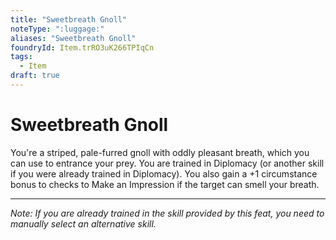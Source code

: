 ```yaml
---
title: "Sweetbreath Gnoll"
noteType: ":luggage:"
aliases: "Sweetbreath Gnoll"
foundryId: Item.trRO3uK266TPIqCn
tags:
  - Item
draft: true
---
```


# Sweetbreath Gnoll

You're a striped, pale-furred gnoll with oddly pleasant breath, which you can use to entrance your prey. You are trained in Diplomacy (or another skill if you were already trained in Diplomacy). You also gain a +1 circumstance bonus to checks to Make an Impression if the target can smell your breath.

* * *

_Note: If you are already trained in the skill provided by this feat, you need to manually select an alternative skill._
